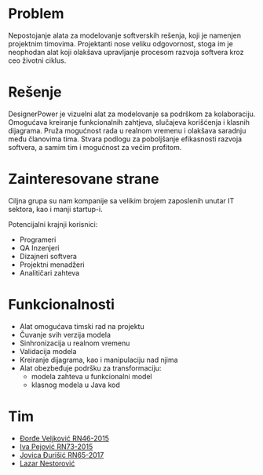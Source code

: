 # Problem

Nepostojanje alata za modelovanje softverskih rešenja, koji je namenjen projektnim timovima. Projektanti nose veliku odgovornost, stoga im je neophodan alat koji olakšava upravljanje procesom razvoja softvera kroz ceo životni ciklus.

# Rešenje

DesignerPower je vizuelni alat za modelovanje sa podrškom za kolaboraciju. Omogućava kreiranje funkcionalnih zahtjeva, slučajeva korišćenja i klasnih dijagrama. Pruža mogućnost rada u realnom vremenu i olakšava saradnju među članovima tima.
Stvara podlogu za poboljšanje efikasnosti razvoja softvera, a samim tim i mogućnost za većim profitom.

# Zainteresovane strane

Ciljna grupa su nam kompanije sa velikim brojem zaposlenih unutar IT sektora, kao i manji startup-i.

Potencijalni krajnji korisnici:
- Programeri
- QA Inzenjeri
- Dizajneri softvera
- Projektni menadžeri 
- Analitičari zahteva

# Funkcionalnosti

- Alat omogućava timski rad na projektu
- Čuvanje svih verzija modela
- Sinhronizacija u realnom vremenu
- Validacija modela
- Kreiranje dijagrama, kao i manipulaciju nad njima
- Alat obezbeđuje podršku za transformaciju: 
  - modela zahteva u funkcionalni model 
  - klasnog modela u Java kod 

# Tim 

* [Đorđe Veljković RN46-2015](https://github.com/djveljkovic15)
* [Iva Pejović RN73-2015](https://github.com/iva-p95)
* [Jovica Đurišić RN65-2017](https://github.com/jdjurisic)
* [Lazar Nestorović](https://github.com/lnestorovic16)



                 
